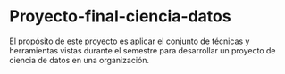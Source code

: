 # Proyecto-final-ciencia-datos
El propósito de este proyecto es aplicar el conjunto de técnicas y herramientas vistas durante el semestre para desarrollar un proyecto de ciencia de datos en una organización.
